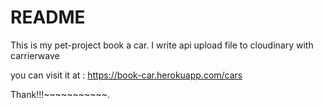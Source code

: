 # README

This is my pet-project book a car.
I write api
upload file to cloudinary with carrierwave

you can visit it at  : https://book-car.herokuapp.com/cars

Thank!!!~~~~~~~~~~~.
